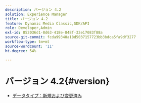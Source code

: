 ```yaml
---
description: バージョン 4.2
solution: Experience Manager
title: バージョン 4.2
feature: Dynamic Media Classic,SDK/API
role: Developer,Admin
exl-id: 852036d1-8d63-418e-848f-32e17083f88a
source-git-commit: fcda99340a18d5037157723bb3bdca5fa9df3277
workflow-type: tm+mt
source-wordcount: '11'
ht-degree: 54%

---
```


# バージョン 4.2{#version}

* [データタイプ：新規および変更済み](r-4-2-types.md)
